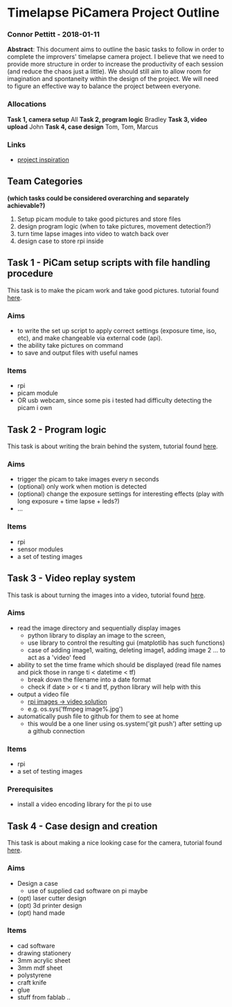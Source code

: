 # Timelapse PiCamera Project Outline
### Connor Pettitt - 2018-01-11
**Abstract**: This document aims to outline the basic tasks to follow in order to complete the improvers' timelapse camera project. I believe that we need to provide more structure in order to increase the productivity of each session (and reduce the chaos just a little). We should still aim to allow room for imagination and spontaneity within the design of the project. We will need to figure an effective way to balance the project between everyone.

### Allocations
**Task 1, camera setup** All
**Task 2, program logic** Bradley
**Task 3, video upload** John
**Task 4, case design** Tom, Tom, Marcus

### Links
- [project inspiration](https://www.raspberrypi.org/forums/viewtopic.php?t=72435)

## Team Categories 
**(which tasks could be considered overarching and separately achievable?)**

1. Setup picam module to take good pictures and store files
2. design program logic (when to take pictures, movement detection?)
3. turn time lapse images into video to watch back over
4. design case to store rpi inside

## Task 1 - PiCam setup scripts with file handling procedure
This task is to make the picam work and take good pictures. tutorial found [here](https://github.com/ExeterCodeClub/Support/blob/master/timelapse/task1.md).

### Aims
- to write the set up script to apply correct settings (exposure time, iso, etc), and make changeable via external code (api). 
- the ability take pictures on command 
- to save and output files with useful names
### Items
- rpi
- picam module
- OR usb webcam, since some pis i tested had difficulty detecting the picam i own

## Task 2 - Program logic 
This task is about writing the brain behind the system, tutorial found [here](https://github.com/ExeterCodeClub/Support/blob/master/timelapse/task2.md).
### Aims
- trigger the picam to take images every n seconds
- (optional) only work when motion is detected
- (optional) change the exposure settings for interesting effects (play with long exposure + time lapse + leds?)
- ...
### Items
- rpi
- sensor modules
- a set of testing images

## Task 3 - Video replay system
This task is about turning the images into a video, tutorial found [here](https://github.com/ExeterCodeClub/Support/blob/master/timelapse/task3.md).
### Aims
- read the image directory and sequentially display images
  - python library to display an image to the screen, 
  - use library to control the resulting gui (matplotlib has such functions)
  - case of adding image1, waiting, deleting image1, adding image 2 ... to act as a 'video' feed
- ability to set the time frame which should be displayed (read file names and pick those in range ti < datetime < tf)
  - break down the filename into a date format
  - check if date > or < ti and tf, python library will help with this
- output a video file
  - [rpi images -> video solution](https://unix.stackexchange.com/questions/98602/convert-images-into-avi-with-raspberry-pi#98607)
  - e.g. os.sys('ffmpeg image%.jpg')
- automatically push file to github for them to see at home 
  - this would be a one liner using os.system('git push') after setting up a github connection  
### Items
- rpi
- a set of testing images
### Prerequisites
- install a video encoding library for the pi to use

## Task 4 - Case design and creation
This task is about making a nice looking case for the camera, tutorial found [here](https://github.com/ExeterCodeClub/Support/blob/master/timelapse/task4.md).
### Aims
- Design a case 
  - use of supplied cad software on pi maybe
- (opt) laser cutter design
- (opt) 3d printer design
- (opt) hand made
### Items
- cad software
- drawing stationery
- 3mm acrylic sheet
- 3mm mdf sheet
- polystyrene
- craft knife
- glue
- stuff from fablab ..
